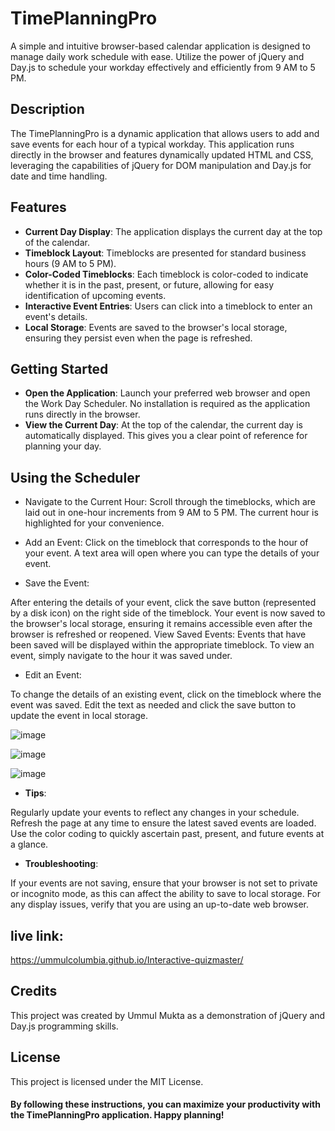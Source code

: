 # TimePlanningPro

A simple and intuitive browser-based calendar application is designed to manage daily work schedule with ease. Utilize the power of jQuery and Day.js to schedule your workday effectively and efficiently from 9 AM to 5 PM.

## Description

The TimePlanningPro is a dynamic application that allows users to add and save events for each hour of a typical workday. This application runs directly in the browser and features dynamically updated HTML and CSS, leveraging the capabilities of jQuery for DOM manipulation and Day.js for date and time handling.

## Features

- **Current Day Display**: The application displays the current day at the top of the calendar.
- **Timeblock Layout**: Timeblocks are presented for standard business hours (9 AM to 5 PM).
- **Color-Coded Timeblocks**: Each timeblock is color-coded to indicate whether it is in the past, present, or future, allowing for easy identification of upcoming events.
- **Interactive Event Entries**: Users can click into a timeblock to enter an event's details.
- **Local Storage**: Events are saved to the browser's local storage, ensuring they persist even when the page is refreshed.



## Getting Started
- **Open the Application**: Launch your preferred web browser and open the Work Day Scheduler. No installation is required as the application runs directly in the browser.
- **View the Current Day**: At the top of the calendar, the current day is automatically displayed. This gives you a clear point of reference for planning your day.

## Using the Scheduler
- Navigate to the Current Hour: Scroll through the timeblocks, which are laid out in one-hour increments from 9 AM to 5 PM. The current hour is highlighted for your convenience.

- Add an Event:
Click on the timeblock that corresponds to the hour of your event.
A text area will open where you can type the details of your event.
- Save the Event:

After entering the details of your event, click the save button (represented by a disk icon) on the right side of the timeblock.
Your event is now saved to the browser's local storage, ensuring it remains accessible even after the browser is refreshed or reopened.
View Saved Events: Events that have been saved will be displayed within the appropriate timeblock. To view an event, simply navigate to the hour it was saved under.

- Edit an Event:

To change the details of an existing event, click on the timeblock where the event was saved.
Edit the text as needed and click the save button to update the event in local storage.

![image](https://github.com/UmmulColumbia/TimePlanningPro/assets/156148729/a2e22119-1239-4a03-abe5-04bd400c73a9)

![image](https://github.com/UmmulColumbia/TimePlanningPro/assets/156148729/498efdf7-2497-4bcb-a67c-c7f2266645fa)

![image](https://github.com/UmmulColumbia/TimePlanningPro/assets/156148729/9be109a4-6dda-4fe1-bf4c-473da5e0c3a9)




- **Tips**:
  
Regularly update your events to reflect any changes in your schedule.
Refresh the page at any time to ensure the latest saved events are loaded.
Use the color coding to quickly ascertain past, present, and future events at a glance.

- **Troubleshooting**:

If your events are not saving, ensure that your browser is not set to private or incognito mode, as this can affect the ability to save to local storage.
For any display issues, verify that you are using an up-to-date web browser.

## live link:
https://ummulcolumbia.github.io/Interactive-quizmaster/

## Credits
This project was created by Ummul Mukta as a demonstration of jQuery and Day.js programming skills.

## License
This project is licensed under the MIT License.

#### By following these instructions, you can maximize your productivity with the TimePlanningPro application. Happy planning!








